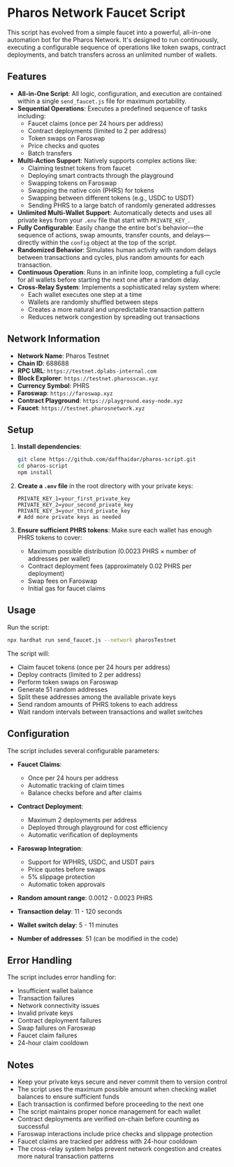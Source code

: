 # Pharos Network Faucet Script

This script has evolved from a simple faucet into a powerful, all-in-one automation bot for the Pharos Network. It's designed to run continuously, executing a configurable sequence of operations like token swaps, contract deployments, and batch transfers across an unlimited number of wallets.

## Features

- **All-in-One Script**: All logic, configuration, and execution are contained within a single `send_faucet.js` file for maximum portability.
- **Sequential Operations**: Executes a predefined sequence of tasks including:
  - Faucet claims (once per 24 hours per address)
  - Contract deployments (limited to 2 per address)
  - Token swaps on Faroswap
  - Price checks and quotes
  - Batch transfers
- **Multi-Action Support**: Natively supports complex actions like:
  - Claiming testnet tokens from faucet
  - Deploying smart contracts through the playground
  - Swapping tokens on Faroswap
  - Swapping the native coin (PHRS) for tokens
  - Swapping between different tokens (e.g., USDC to USDT)
  - Sending PHRS to a large batch of randomly generated addresses
- **Unlimited Multi-Wallet Support**: Automatically detects and uses all private keys from your `.env` file that start with `PRIVATE_KEY_`.
- **Fully Configurable**: Easily change the entire bot's behavior—the sequence of actions, swap amounts, transfer counts, and delays—directly within the `config` object at the top of the script.
- **Randomized Behavior**: Simulates human activity with random delays between transactions and cycles, plus random amounts for each transaction.
- **Continuous Operation**: Runs in an infinite loop, completing a full cycle for all wallets before starting the next one after a random delay.
- **Cross-Relay System**: Implements a sophisticated relay system where:
  - Each wallet executes one step at a time
  - Wallets are randomly shuffled between steps
  - Creates a more natural and unpredictable transaction pattern
  - Reduces network congestion by spreading out transactions

## Network Information

- **Network Name**: Pharos Testnet
- **Chain ID**: 688688
- **RPC URL**: `https://testnet.dplabs-internal.com`
- **Block Explorer**: `https://testnet.pharosscan.xyz`
- **Currency Symbol**: PHRS
- **Faroswap**: `https://faroswap.xyz`
- **Contract Playground**: `https://playground.easy-node.xyz`
- **Faucet**: `https://testnet.pharosnetwork.xyz`

## Setup

1. **Install dependencies**:
    ```bash
    git clone https://github.com/daffhaidar/pharos-script.git
    cd pharos-script
    npm install
    ```

2. **Create a `.env` file** in the root directory with your private keys:
    ```env
    PRIVATE_KEY_1=your_first_private_key
    PRIVATE_KEY_2=your_second_private_key
    PRIVATE_KEY_3=your_third_private_key
    # Add more private keys as needed
    ```

3. **Ensure sufficient PHRS tokens**: Make sure each wallet has enough PHRS tokens to cover:
    - Maximum possible distribution (0.0023 PHRS × number of addresses per wallet)
    - Contract deployment fees (approximately 0.02 PHRS per deployment)
    - Swap fees on Faroswap
    - Initial gas for faucet claims

## Usage

Run the script:
```bash
npx hardhat run send_faucet.js --network pharosTestnet
```

The script will:
- Claim faucet tokens (once per 24 hours per address)
- Deploy contracts (limited to 2 per address)
- Perform token swaps on Faroswap
- Generate 51 random addresses
- Split these addresses among the available private keys
- Send random amounts of PHRS tokens to each address
- Wait random intervals between transactions and wallet switches

## Configuration

The script includes several configurable parameters:
- **Faucet Claims**:
  - Once per 24 hours per address
  - Automatic tracking of claim times
  - Balance checks before and after claims

- **Contract Deployment**:
  - Maximum 2 deployments per address
  - Deployed through playground for cost efficiency
  - Automatic verification of deployments

- **Faroswap Integration**:
  - Support for WPHRS, USDC, and USDT pairs
  - Price quotes before swaps
  - 5% slippage protection
  - Automatic token approvals

- **Random amount range**: 0.0012 - 0.0023 PHRS
- **Transaction delay**: 11 - 120 seconds
- **Wallet switch delay**: 5 - 11 minutes
- **Number of addresses**: 51 (can be modified in the code)

## Error Handling

The script includes error handling for:
- Insufficient wallet balance
- Transaction failures
- Network connectivity issues
- Invalid private keys
- Contract deployment failures
- Swap failures on Faroswap
- Faucet claim failures
- 24-hour claim cooldown

## Notes

- Keep your private keys secure and never commit them to version control
- The script uses the maximum possible amount when checking wallet balances to ensure sufficient funds
- Each transaction is confirmed before proceeding to the next one
- The script maintains proper nonce management for each wallet
- Contract deployments are verified on-chain before counting as successful
- Faroswap interactions include price checks and slippage protection
- Faucet claims are tracked per address with 24-hour cooldown
- The cross-relay system helps prevent network congestion and creates more natural transaction patterns
